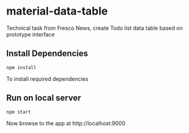 # material-data-table

Technical task from Fresco News, create Todo list data table based on prototype interface

## Install Dependencies

```
npm install
```

To install required dependencies

## Run on local server

```
npm start
```

Now browse to the app at http://localhost:9000

